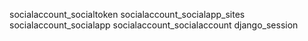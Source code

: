 socialaccount_socialtoken
socialaccount_socialapp_sites
socialaccount_socialapp
socialaccount_socialaccount
django_session